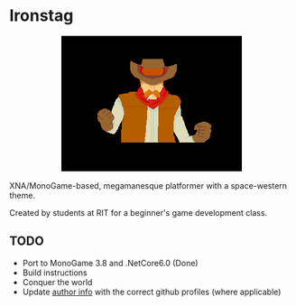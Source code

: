 Ironstag
========

<p align="center">
  <img src="https://raw.githubusercontent.com/RochesterIndiesAnonymous/Ironstag/master/WesternSpaceShared/Content/Textures/Cutscenes/Intro7.png" />
</p>

XNA/MonoGame-based, megamanesque platformer with a space-western theme.

Created by students at RIT for a beginner's game development class.

## TODO

- Port to MonoGame 3.8 and .NetCore6.0 (Done)
- Build instructions
- Conquer the world
- Update [author info](https://help.github.com/articles/changing-author-info) with the correct github profiles (where applicable)
